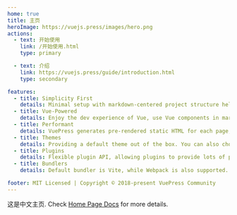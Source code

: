 ```yaml
---
home: true
title: 主页
heroImage: https://vuejs.press/images/hero.png
actions:
  - text: 开始使用
    link: /开始使用.html
    type: primary

  - text: 介绍
    link: https://vuejs.press/guide/introduction.html
    type: secondary

features:
  - title: Simplicity First
    details: Minimal setup with markdown-centered project structure helps you focus on writing.
  - title: Vue-Powered
    details: Enjoy the dev experience of Vue, use Vue components in markdown, and develop custom themes with Vue.
  - title: Performant
    details: VuePress generates pre-rendered static HTML for each page, and runs as an SPA once a page is loaded.
  - title: Themes
    details: Providing a default theme out of the box. You can also choose a community theme or create your own one.
  - title: Plugins
    details: Flexible plugin API, allowing plugins to provide lots of plug-and-play features for your site.
  - title: Bundlers
    details: Default bundler is Vite, while Webpack is also supported. Choose the one you like!

footer: MIT Licensed | Copyright © 2018-present VuePress Community
---
```


这是中文主页. Check [Home Page Docs][default-theme-home] for more details.

[default-theme-home]: https://vuejs.press/reference/default-theme/frontmatter.html#home-page
